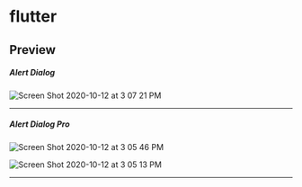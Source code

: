 # flutter


## Preview

##### Alert Dialog

![Screen Shot 2020-10-12 at 3 07 21 PM](https://user-images.githubusercontent.com/35567854/95728215-106e6080-0c9d-11eb-829f-47a48611f35a.png)

-------------

##### Alert Dialog Pro

![Screen Shot 2020-10-12 at 3 05 46 PM](https://user-images.githubusercontent.com/35567854/95728443-55929280-0c9d-11eb-9dec-c48a2fdd9cc2.png)

![Screen Shot 2020-10-12 at 3 05 13 PM](https://user-images.githubusercontent.com/35567854/95728499-63e0ae80-0c9d-11eb-99ca-7e58e93ddcb6.png)

--------------
